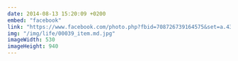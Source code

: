 ```yaml
---
date: 2014-08-13 15:20:09 +0200
embed: "facebook"
link: "https://www.facebook.com/photo.php?fbid=708726739164575&set=a.434824216554830.89303.100000817666251&type=3&theater"
img: "/img/life/00039_item.md.jpg"
imageWidth: 530
imageHeight: 940
---
```

